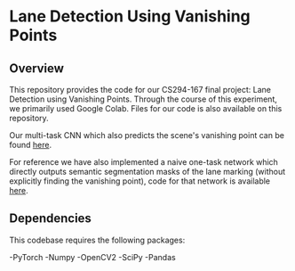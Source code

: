 # Lane Detection Using Vanishing Points


## Overview

This repository provides the code for our CS294-167 final project: Lane Detection using Vanishing Points. Through the course of this experiment, we primarily used Google Colab. Files for our code is also available on this repository.

Our multi-task CNN which also predicts the scene's vanishing point can be found [here](https://colab.research.google.com/drive/1W4dX96ZmzpDaOq_KsI_l5TSfvjtIG0Fd?usp=sharing).

For reference we have also implemented a naive one-task network which directly outputs semantic segmentation masks of the lane marking (without explicitly finding the vanishing point), code for that network is available [here](https://colab.research.google.com/drive/1g2PUqlCkE_qzPQWWJgNnLV2bGf2KLAu_?usp=sharing).

## Dependencies

This codebase requires the following packages:

-PyTorch
-Numpy
-OpenCV2
-SciPy
-Pandas
